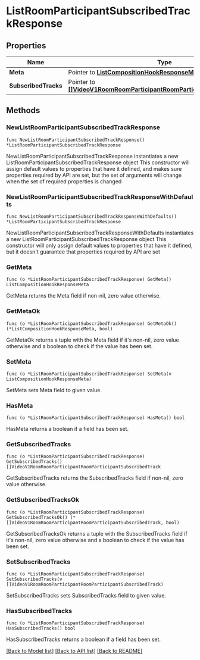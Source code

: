 # ListRoomParticipantSubscribedTrackResponse

## Properties

Name | Type | Description | Notes
------------ | ------------- | ------------- | -------------
**Meta** | Pointer to [**ListCompositionHookResponseMeta**](ListCompositionHookResponse_meta.md) |  | [optional] 
**SubscribedTracks** | Pointer to [**[]VideoV1RoomRoomParticipantRoomParticipantSubscribedTrack**](VideoV1RoomRoomParticipantRoomParticipantSubscribedTrack.md) |  | [optional] 

## Methods

### NewListRoomParticipantSubscribedTrackResponse

`func NewListRoomParticipantSubscribedTrackResponse() *ListRoomParticipantSubscribedTrackResponse`

NewListRoomParticipantSubscribedTrackResponse instantiates a new ListRoomParticipantSubscribedTrackResponse object
This constructor will assign default values to properties that have it defined,
and makes sure properties required by API are set, but the set of arguments
will change when the set of required properties is changed

### NewListRoomParticipantSubscribedTrackResponseWithDefaults

`func NewListRoomParticipantSubscribedTrackResponseWithDefaults() *ListRoomParticipantSubscribedTrackResponse`

NewListRoomParticipantSubscribedTrackResponseWithDefaults instantiates a new ListRoomParticipantSubscribedTrackResponse object
This constructor will only assign default values to properties that have it defined,
but it doesn't guarantee that properties required by API are set

### GetMeta

`func (o *ListRoomParticipantSubscribedTrackResponse) GetMeta() ListCompositionHookResponseMeta`

GetMeta returns the Meta field if non-nil, zero value otherwise.

### GetMetaOk

`func (o *ListRoomParticipantSubscribedTrackResponse) GetMetaOk() (*ListCompositionHookResponseMeta, bool)`

GetMetaOk returns a tuple with the Meta field if it's non-nil, zero value otherwise
and a boolean to check if the value has been set.

### SetMeta

`func (o *ListRoomParticipantSubscribedTrackResponse) SetMeta(v ListCompositionHookResponseMeta)`

SetMeta sets Meta field to given value.

### HasMeta

`func (o *ListRoomParticipantSubscribedTrackResponse) HasMeta() bool`

HasMeta returns a boolean if a field has been set.

### GetSubscribedTracks

`func (o *ListRoomParticipantSubscribedTrackResponse) GetSubscribedTracks() []VideoV1RoomRoomParticipantRoomParticipantSubscribedTrack`

GetSubscribedTracks returns the SubscribedTracks field if non-nil, zero value otherwise.

### GetSubscribedTracksOk

`func (o *ListRoomParticipantSubscribedTrackResponse) GetSubscribedTracksOk() (*[]VideoV1RoomRoomParticipantRoomParticipantSubscribedTrack, bool)`

GetSubscribedTracksOk returns a tuple with the SubscribedTracks field if it's non-nil, zero value otherwise
and a boolean to check if the value has been set.

### SetSubscribedTracks

`func (o *ListRoomParticipantSubscribedTrackResponse) SetSubscribedTracks(v []VideoV1RoomRoomParticipantRoomParticipantSubscribedTrack)`

SetSubscribedTracks sets SubscribedTracks field to given value.

### HasSubscribedTracks

`func (o *ListRoomParticipantSubscribedTrackResponse) HasSubscribedTracks() bool`

HasSubscribedTracks returns a boolean if a field has been set.


[[Back to Model list]](../README.md#documentation-for-models) [[Back to API list]](../README.md#documentation-for-api-endpoints) [[Back to README]](../README.md)



